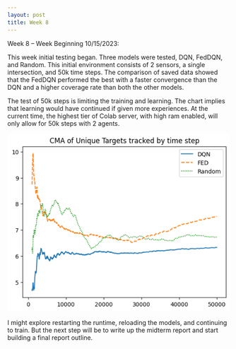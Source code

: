 ```yaml
---
layout: post
title: Week 8
---
```


Week 8 – Week Beginning 10/15/2023:

This week initial testing began. Three models were tested, DQN, FedDQN, and Random. This initial environment consists of 2 sensors, a single intersection, and 50k time steps. The comparison of saved data showed that the FedDQN performed the best with a faster convergence than the DQN and a higher coverage rate than both the other models. 

The test of 50k steps is limiting the training and learning. The chart implies that learning would have continued if given more experiences. At the current time, the highest tier of Colab server, with high ram enabled, will only allow for 50k steps with 2 agents.  

![Initial Testing Results](images/2agent_cma_results.png)

I might explore restarting the runtime, reloading the models, and continuing to train. But the next step will be to write up the midterm report and start building a final report outline.
